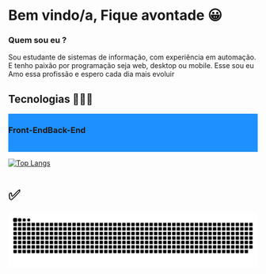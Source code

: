 
  <h1>Bem vindo/a, Fique avontade 😀</h1> 
  
  <h3>Quem sou eu ?</h3>
  
  <p> Sou estudante de sistemas de informação, com experiência em automação. E tenho paixão por programação seja web, desktop ou mobile. Esse sou eu Amo essa profissão e espero cada dia mais evoluir</p>


<h2>Tecnologias 🧑‍💻✅</h2>
  
<div style="  display: flex; flex-wrap: nowrap; background-color: DodgerBlue;"> 
<div>   
  <h3>Front-End</h3>
 <img src="https://img.shields.io/badge/HTML5-E34F26?style=for-the-badge&logo=html5&logoColor=white" alt="">
 <img src="https://img.shields.io/badge/CSS3-1572B6?style=for-the-badge&logo=css3&logoColor=white" alt="">
 <img src="https://img.shields.io/badge/JavaScript-323330?style=for-the-badge&logo=javascript&logoColor=F7DF1E" alt="">
 <img src="https://img.shields.io/badge/jQuery-0769AD?style=for-the-badge&logo=jquery&logoColor=white" alt="">
 <img src="https://img.shields.io/badge/React-20232A?style=for-the-badge&logo=react&logoColor=61DAFB" alt="">
 <img src="https://img.shields.io/badge/React_Native-20232A?style=for-the-badge&logo=react&logoColor=61DAFB" alt="">
 <img src="https://img.shields.io/badge/Tailwind_CSS-38B2AC?style=for-the-badge&logo=tailwind-css&logoColor=white" alt="">
 <img src="https://img.shields.io/badge/Redux-593D88?style=for-the-badge&logo=redux&logoColor=white" alt="">
 <img src="https://img.shields.io/badge/Sass-CC6699?style=for-the-badge&logo=sass&logoColor=white" alt="">
 <img src="https://img.shields.io/badge/styled--components-DB7093?style=for-the-badge&logo=styled-components&logoColor=white" alt="">

</div>
 
<div> 
  <h3>Back-End</h3>
  <img src="https://img.shields.io/badge/MySQL-00000F?style=for-the-badge&logo=mysql&logoColor=white" alt="">
  <img src="https://img.shields.io/badge/SQLite-07405E?style=for-the-badge&logo=sqlite&logoColor=white" alt="">
  <img src="https://img.shields.io/badge/Firebase-F29D0C?style=for-the-badge&logo=firebase&logoColor=white" alt="">
  <img src="https://img.shields.io/badge/Redis-D9281A?style=for-the-badge&logo=redis&logoColor=white" alt="">
   <img src="https://img.shields.io/badge/Python-3776AB?style=for-the-badge&logo=python&logoColor=white" alt="">
   <img src="https://img.shields.io/badge/Jest-323330?style=for-the-badge&logo=Jest&logoColor=white" alt="">
   <img src="https://img.shields.io/badge/PostgreSQL-316192?style=for-the-badge&logo=postgresql&logoColor=white" alt="">
   <img src="https://img.shields.io/badge/Express.js-404D59?style=for-the-badge" alt="">
</div>
  </div>
  
  
  [![Top Langs](https://github-readme-stats.vercel.app/api/top-langs/?username=devmateusborges&layout=compact)](https://github.com/devmateusborges/github-readme-stats)
  
  
  
  <h1>✅</h1>
  
  ![Snake animation](https://github.com/Spekytro15/Spekytro15/blob/output/github-contribution-grid-snake.svg)
 
  
